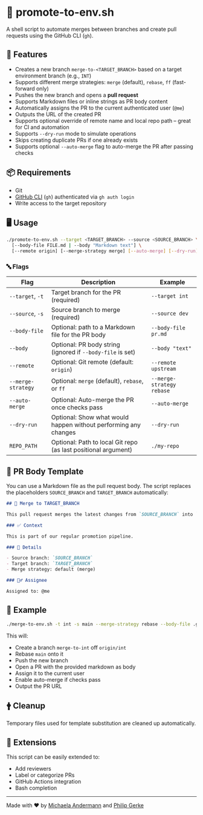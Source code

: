# 🚀 promote-to-env.sh

A shell script to automate merges between branches and create pull requests using the GitHub CLI (`gh`).

## 🔧 Features

- Creates a new branch `merge-to-<TARGET_BRANCH>` based on a target environment branch (e.g., `INT`)
- Supports different merge strategies: `merge` (default), `rebase`, `ff` (fast-forward only)
- Pushes the new branch and opens a **pull request**
- Supports Markdown files or inline strings as PR body content
- Automatically assigns the PR to the current authenticated user (`@me`)
- Outputs the URL of the created PR
- Supports optional override of remote name and local repo path – great for CI and automation
- Supports `--dry-run` mode to simulate operations
- Skips creating duplicate PRs if one already exists
- Supports optional `--auto-merge` flag to auto-merge the PR after passing checks

## 📦 Requirements

- Git
- [GitHub CLI](https://cli.github.com/) (`gh`) authenticated via `gh auth login`
- Write access to the target repository

## 🖥️ Usage

```bash
./promote-to-env.sh --target <TARGET_BRANCH> --source <SOURCE_BRANCH> \
  [--body-file FILE.md | --body "Markdown text"] \
  [--remote origin] [--merge-strategy merge] [--auto-merge] [--dry-run] [REPO_PATH]
```

### 🔤 Flags

| Flag               | Description                                                     | Example                   |
| ------------------ | --------------------------------------------------------------- | ------------------------- |
| `--target`, `-t`   | Target branch for the PR (required)                             | `--target int`            |
| `--source`, `-s`   | Source branch to merge (required)                               | `--source dev`            |
| `--body-file`      | Optional: path to a Markdown file for the PR body               | `--body-file pr.md`       |
| `--body`           | Optional: PR body string (ignored if `--body-file` is set)      | `--body "text"`           |
| `--remote`         | Optional: Git remote (default: `origin`)                        | `--remote upstream`       |
| `--merge-strategy` | Optional: `merge` (default), `rebase`, or `ff`                  | `--merge-strategy rebase` |
| `--auto-merge`     | Optional: Auto-merge the PR once checks pass                    | `--auto-merge`            |
| `--dry-run`        | Optional: Show what would happen without performing any changes | `--dry-run`               |
| `REPO_PATH`        | Optional: Path to local Git repo (as last positional argument)  | `./my-repo`               |

## 📝 PR Body Template

You can use a Markdown file as the pull request body. The script replaces the placeholders `SOURCE_BRANCH` and `TARGET_BRANCH` automatically:

```md
## 🔀 Merge to TARGET_BRANCH

This pull request merges the latest changes from `SOURCE_BRANCH` into `TARGET_BRANCH`.

### ✅ Context

This is part of our regular promotion pipeline.

### 🚰 Details

- Source branch: `SOURCE_BRANCH`
- Target branch: `TARGET_BRANCH`
- Merge strategy: default (merge)

### 🙋‍♂️ Assignee

Assigned to: @me
```

## 🔁 Example

```bash
./merge-to-env.sh -t int -s main --merge-strategy rebase --body-file .github/pr.md --auto-merge ./repo
```

This will:

- Create a branch `merge-to-int` off `origin/int`
- Rebase `main` onto it
- Push the new branch
- Open a PR with the provided markdown as body
- Assign it to the current user
- Enable auto-merge if checks pass
- Output the PR URL

## 🛉 Cleanup

Temporary files used for template substitution are cleaned up automatically.

## 💠 Extensions

This script can be easily extended to:

- Add reviewers
- Label or categorize PRs
- GitHub Actions integration
- Bash completion

---

Made with ❤️ by [Michaela Andermann](https://github.com/michix99) and [Philip Gerke](https://github.com/pgerke)
